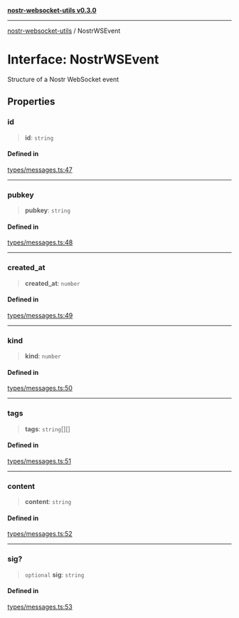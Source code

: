 [**nostr-websocket-utils v0.3.0**](../README.md)

***

[nostr-websocket-utils](../globals.md) / NostrWSEvent

# Interface: NostrWSEvent

Structure of a Nostr WebSocket event

## Properties

### id

> **id**: `string`

#### Defined in

[types/messages.ts:47](https://github.com/HumanjavaEnterprises/nostr-websocket-utils/blob/main/src/types/messages.ts#L47)

***

### pubkey

> **pubkey**: `string`

#### Defined in

[types/messages.ts:48](https://github.com/HumanjavaEnterprises/nostr-websocket-utils/blob/main/src/types/messages.ts#L48)

***

### created\_at

> **created\_at**: `number`

#### Defined in

[types/messages.ts:49](https://github.com/HumanjavaEnterprises/nostr-websocket-utils/blob/main/src/types/messages.ts#L49)

***

### kind

> **kind**: `number`

#### Defined in

[types/messages.ts:50](https://github.com/HumanjavaEnterprises/nostr-websocket-utils/blob/main/src/types/messages.ts#L50)

***

### tags

> **tags**: `string`[][]

#### Defined in

[types/messages.ts:51](https://github.com/HumanjavaEnterprises/nostr-websocket-utils/blob/main/src/types/messages.ts#L51)

***

### content

> **content**: `string`

#### Defined in

[types/messages.ts:52](https://github.com/HumanjavaEnterprises/nostr-websocket-utils/blob/main/src/types/messages.ts#L52)

***

### sig?

> `optional` **sig**: `string`

#### Defined in

[types/messages.ts:53](https://github.com/HumanjavaEnterprises/nostr-websocket-utils/blob/main/src/types/messages.ts#L53)
